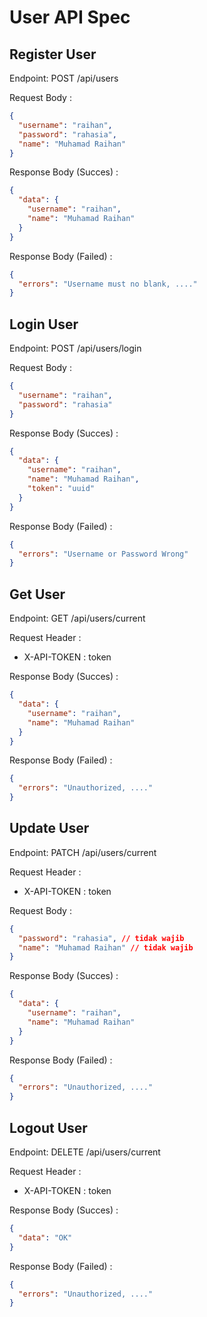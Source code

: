 # User API Spec

## Register User

Endpoint: POST /api/users

Request Body :

```json
{
  "username": "raihan",
  "password": "rahasia",
  "name": "Muhamad Raihan"
}
```

Response Body (Succes) :

```json
{
  "data": {
    "username": "raihan",
    "name": "Muhamad Raihan"
  }
}
```

Response Body (Failed) :

```json
{
  "errors": "Username must no blank, ...."
}
```

## Login User

Endpoint: POST /api/users/login

Request Body :

```json
{
  "username": "raihan",
  "password": "rahasia"
}
```

Response Body (Succes) :

```json
{
  "data": {
    "username": "raihan",
    "name": "Muhamad Raihan",
    "token": "uuid"
  }
}
```

Response Body (Failed) :

```json
{
  "errors": "Username or Password Wrong"
}
```

## Get User

Endpoint: GET /api/users/current

Request Header :

- X-API-TOKEN : token

Response Body (Succes) :

```json
{
  "data": {
    "username": "raihan",
    "name": "Muhamad Raihan"
  }
}
```

Response Body (Failed) :

```json
{
  "errors": "Unauthorized, ...."
}
```

## Update User

Endpoint: PATCH /api/users/current

Request Header :

- X-API-TOKEN : token

Request Body :

```json
{
  "password": "rahasia", // tidak wajib
  "name": "Muhamad Raihan" // tidak wajib
}
```

Response Body (Succes) :

```json
{
  "data": {
    "username": "raihan",
    "name": "Muhamad Raihan"
  }
}
```

Response Body (Failed) :

```json
{
  "errors": "Unauthorized, ...."
}
```

## Logout User

Endpoint: DELETE /api/users/current

Request Header :

- X-API-TOKEN : token

Response Body (Succes) :

```json
{
  "data": "OK"
}
```

Response Body (Failed) :

```json
{
  "errors": "Unauthorized, ...."
}
```
